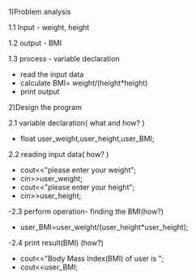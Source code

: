 1)Problem analysis 

1.1 Input - weight, height

1.2 output - BMI

1.3 process - variable declaration
   - read the input data
   - calculate BMI= weight/(height*height)
   - print output

2)Design the program

2.1 variable declaration( what and how? )
   - float user_weight,user_height,user_BMI;
     
2.2 reading input data( how? )
   - cout<<"please enter your weight";
   - cin>>user_weight;
   - cout<<"please enter your height";
   - cin>>user_height;
     
-2.3 perform operation- finding the BMI(how?)
   - user_BMI=user_weight/(user_height*user_height);
     
-2.4 print result(BMI) (how?)
   - cout<<"Body Mass Index(BMI) of user is ";
   - cout<<user_BMI;
